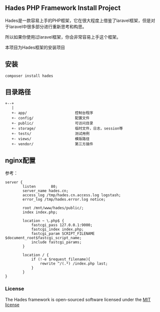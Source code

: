 ## Hades PHP Framework Install Project

Hades是一款容易上手的PHP框架，它在很大程度上借鉴了laravel框架，但是对于laravel中很多部分进行重新思考和构思。

所以如果你使用过laravel框架，你会非常容易上手这个框架。

本项目为Hades框架的安装项目

## 安装

    composer install hades

## 目录路径

    +--+
       |
       +- app/                      控制台程序
       +- config/                   配置文件
       +- public/                   可访问目录
       +- storage/                  临时文件，日志，session等
       +- tests/                    测试用例
       +- views/                    模版路径
       +- vendor/                   第三方插件

## nginx配置

参考：

    server {
            listen       80;
            server_name hades.cn;
            access_log /tmp/hades.cn.access.log logstash;
            error_log /tmp/hades.error.log notice;

            root /mnt/www/hades/public/;
            index index.php;

            location ~ \.php$ {
                fastcgi_pass 127.0.0.1:9000;
                fastcgi_index index.php;
                fastcgi_param SCRIPT_FILENAME $document_root$fastcgi_script_name;
                include fastcgi_params;
            }

            location / {
                if (!-e $request_filename){
                    rewrite ^/(.*) /index.php last;
                }
            }
    }

### License

The Hades framework is open-sourced software licensed under the [MIT license](http://opensource.org/licenses/MIT)
